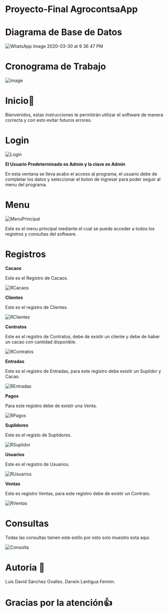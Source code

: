 # Proyecto-Final AgrocontsaApp

# **Diagrama de Base de Datos**

![WhatsApp Image 2020-03-30 at 9 36 47 PM](https://user-images.githubusercontent.com/59859052/77977940-d1635980-72ce-11ea-8f3e-5a728f80a0bb.jpeg)

# **Cronograma de Trabajo**

![image](https://user-images.githubusercontent.com/59859052/78405803-42588900-75cf-11ea-8878-35b6bf02f0a0.png)

# **Inicio**📄

Bienvenidos, estas instrucciones te permitirán utilizar el software de manera correcta y con esto evitar futuros errores.

# **Login**

![Login](https://user-images.githubusercontent.com/59859052/78206504-03122700-746d-11ea-853b-13887cee5016.jpg)

**El Usuario Predeterminado es Admin y la clave es Admin**

En esta ventana se lleva acabo el acceso al programa, el usuario debe de completar los datos y seleccionar el boton de ingresar para poder seguir al menu del programa.

# **Menu**

![MenuPrincipal](https://user-images.githubusercontent.com/59859052/78206517-0f967f80-746d-11ea-9187-614cd9d4eef2.jpg)

Este es el menu principal mediante el cual se puede acceder a todos los registros y consultas del software.

# **Registros**

**Cacaos**

Este es el Registro de Cacaos.

![RCacaos](https://user-images.githubusercontent.com/59859052/78206554-2d63e480-746d-11ea-8afb-ce532cc7a1d3.jpg)

**Clientes**

Este es el registro de Clientes.

![RClientes](https://user-images.githubusercontent.com/59859052/78206578-3bb20080-746d-11ea-98ea-f4f615b57670.jpg)

**Contratos**

Este es el registro de Contratos, debe de existir un cliente y debe de haber un cacao con cantidad disponible.

![RContratos](https://user-images.githubusercontent.com/59859052/78317025-29000000-752f-11ea-84e7-24d71ad0ea81.jpg)

**Entradas**

Este es el registro de Entradas, para este registro debe existir un Suplidor y Cacao.

![REntradas](https://user-images.githubusercontent.com/59859052/78206655-7025bc80-746d-11ea-83f2-a911e8f0394d.jpg)

**Pagos**

Para este registro debe de existir una Venta.

![RPagos](https://user-images.githubusercontent.com/59859052/78206718-9cd9d400-746d-11ea-8def-51e0b0203d88.jpg)

**Suplidores**

Este es el registo de Suplidores.

![RSuplidor](https://user-images.githubusercontent.com/59859052/78206743-aa8f5980-746d-11ea-8de0-b8d7ef71a2a5.jpg)

**Usuarios**

Este es el registro de Usuarios.

![RUsuarios](https://user-images.githubusercontent.com/59859052/78206767-b8dd7580-746d-11ea-9d1d-51cb87908f7f.jpg)

**Ventas**

Este es registro Ventas, para este registro debe de existir un Contrato.

![RVentas](https://user-images.githubusercontent.com/59859052/78206802-ce529f80-746d-11ea-8e86-d639d4be9c9e.jpg)

# **Consultas**

Todas las consultas tienen este estilo por esto solo muestro esta aqui.

![Consulta](https://user-images.githubusercontent.com/59859052/77866767-592f6200-7202-11ea-9e70-26226f4d25ca.jpg)

# **Autoria** 👤

Luis David Sánchez Ovalles.
Darwin Lantigua Fermin.

# **Gracias por la atención**👍
